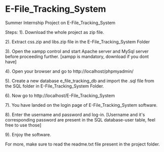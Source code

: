 # E-File_Tracking_System
Summer Internship Project on E-File_Tracking_System

Steps:
1). Download the whole project as zip file.

2). Extract css.zip and libs.zip file in the E-File_Tracking_System Folder

3). Open the xampp control and start Apache server and MySql server before proceeding further. [xampp is mandatory, download if you dont have]

4). Open your browser and go to http://localhost/phpmyadmin/

5). Create a new database e_file_tracking_db and import the .sql file from the SQL folder in E-File_Tracking_System Folder.

6). Now go to http://localhost/E-File_Tracking_System

7). You have landed on the login page of E-File_Tracking_System software.

8). Enter the username and password and log-in. [Username and it's corresponding password are present in the SQL database-user table, feel free to use those]

9). Enjoy the software.

For more, make sure to read the readme.txt file present in the project folder.
